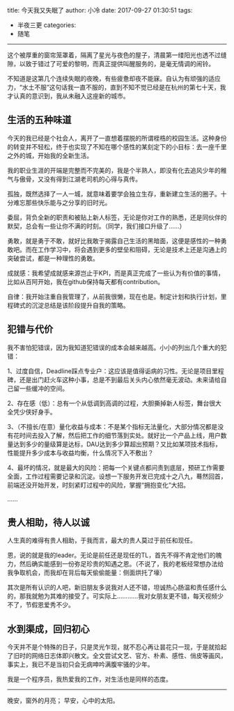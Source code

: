 title: 今天我又失眠了
author: 小冷
date: 2017-09-27 01:30:51
tags:
  - 半夜三更
categories:
  - 随笔
---
这个被厚重的窗帘笼罩着，隔离了星光与夜色的屋子，清晨第一缕阳光也透不过缝隙，以致于错过了可爱的黎明，而真正提供叫醒服务的，是毫无情调的闹铃。

不知道是这第几个连续失眠的夜晚，有些疲惫却夜不能寐。自认为有顽强的适应力，“水土不服”这句话我一直不服的，直到不知不觉已经是在杭州的第七十天，我才认真的意识到，我从未融入这座新的城市。

<!-- more -->

## 生活的五种味道

今天的我已经是个社会人，离开了一直想着摆脱的所谓桎梏的校园生活。这种身份的转变并不轻松，终于也实现了不知在哪个感性的某刻定下的小目标：去一座千里之外的城，开始我的全新生活。

我的职业生涯的开端是完整而不完美的，我是个半熟人，即没有化去追风少年的稚气与傲骨，又没有得到江湖老司机的心得与真传。

孤独，既然选择了一人一城，就意味着要学会独立生存，重新建立生活的圈子。十分难忘那些快乐能与之分享的旧时光。

委屈，背负全新的职责和被贴上新人标签，无论是你对工作的熟悉，还是同伙伴的默契，总会有一些让你不满的时刻。（同学，我们接口升级了……）

勇敢，就是勇于不敢，就好比我敢于揭露自己生活的黑暗面，这便是感性的一种勇敢吧。而在工作学习中，将会遇到更多的壁垒和阻碍，无论是技术上还是沟通上的突破尝试，都是一种理性的勇敢。

成就感：我希望成就感来源岂止于KPI，而是真正完成了一些认为有价值的事情，比如从百阿开始，我在github保持每天都有contribution。

自律：我开始注重自我管理了，从前我很懒，现在也是。制定计划和执行计划，里程碑式的沉淀总结是该阶段提升自我的策略。


## 犯错与代价

我不害怕犯错误，因为我知道犯错误的成本会越来越高。小小的列出几个重大的犯错：

1、过度自信，Deadline踩点专业户：这应该是值得诟病的习性。无论是项目里程碑，还是出门赶火车这种小事，总是不到最后关头内心依然毫无波动。未来请给自己留一些缓冲的空间。

2、存在感（低）：总有一个从低调到高调的过程，大胆撕掉新人标签，舞台很大全凭少侠好身手。

3、（不擅长/在意）量化收益与成本：不是某个指标无法量化，大部分情况都是没有花时间去投入了解，然后把工作的细节落到实处。就好比一个产品上线，用户数量达到多少的量级算是达标，DAU达到多少算超出预期？又比如某项技术指标，性能提升多少成本与收益均衡，什么情况下入不敷出？

4、最坏的情况，就是最大的风险：把每一个关键点都问责到底层，预研工作需要全面，工作过程需要记录和沉淀。设想一下服务开发已完成十之八九，蓦然回首，前端还没开始开发，时刻紧盯过程中的风险，掌握“拥抱变化”大招。

……


## 贵人相助，待人以诚

人生真的难得有贵人相助，于我而言，最大的贵人莫过于前任和现任。

恩，说的就是我的leader。无论是前任还是现任的TL，首先不得不肯定他们的魄力，然后确实能感到一份弥足珍贵的知遇之恩。（不说了，我的老板经常想办法给我争取机会，而我却在背后每天偷偷能量：侧面烘托了壕）

其次是所有认识的人吧，新旧朋友多说我对人还不错，坦诚热心肠温和责任感什么的，那我就勉为其难的接受了。可实际上…………我对女朋友更不错，每天视频少不了，节假恩爱秀不少。


## 水到渠成，回归初心

今天并不是个特殊的日子，只是灵光乍现，就不忍心再让昙花只一现，于是就拾起了旧时的网络日志体即兴散文。全文尝试文艺、官方、朴素、感性、俏皮等画风，事实上，我已不是当初只会无病呻吟满腹牢骚的少年。

我是一个程序员，我热爱我的工作，对生活也是同样的态度。

---
晚安，窗外的月亮；
早安，心中的太阳。

